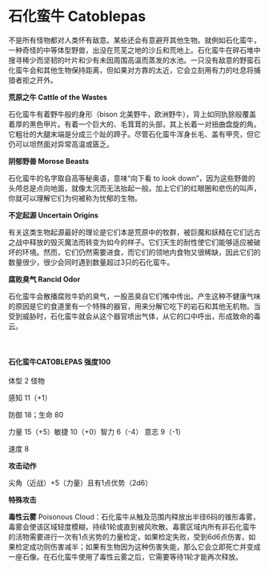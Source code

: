 # 石化蛮牛 Catoblepas

不是所有怪物都对人类怀有敌意。某些还会有意避开其他生物。就例如石化蛮牛，一种奇怪的中等体型野兽，出没在荒芜之地的沙丘和荒地上。石化蛮牛在碎石堆中搜寻稀少而坚韧的叶片和少有未因周围高温而蒸发的水池。一只没有敌意的野蛮石化蛮牛会和其他生物保持距离，但如果对方靠的太近，它会立刻用有力的吐息将捕猎者拒之开外。

**荒原之牛 Cattle of the Wastes**

石化蛮牛有着野牛般的身形（bison
北美野牛，欧洲野牛），背上如同犰狳般覆盖着厚的黑色甲片。有着一个巨大的、毛茸茸的头部，其上长着一对扭曲盘旋的角。它粗壮的大腿末端是分成三个趾的蹄子。尽管石化蛮牛浑身长毛、盖有甲壳，但它仍可以坦然面对异常高温或匮乏。

**阴郁野兽 Morose Beasts**

石化蛮牛的名字取自高等秘奥语，意味“向下看 to look
down”，因为这些野兽的头颅总是点向地面，就像太沉而无法抬起一般。加上它们的红眼圈和悲伤的叫声，你就可以理解它们为何被称为忧郁的生物。

**不定起源 Uncertain Origins**

有关这类生物起源最好的理论是它们本是荒原中的牧群，被巨魔和妖精在它们远古之战中释放的毁灭魔法而转变为如今的样子。它们天生的耐性使它们能够适应被破坏的环境。然而，它们仍然需要进食，而它们的领地内食物又很稀缺，因此它们的数量很少，很少会同时遇到数量超过3只的石化蛮牛。

**腐败臭气 Rancid Odor**

石化蛮牛会散播腐败牛奶的臭气，一股恶臭自它们嘴中传出。产生这种不健康气味的原因是它的食道里有一个特殊的器官，用来分解它吃下的岩石和其他无机物。当受到威胁时，石化蛮牛就会从这个器官喷出气体，从它的口中呼出，形成致命的毒云。

 

#### 石化蛮牛CATOBLEPAS 强度100

体型 2 怪物

感知 11（+1）

防御 18；生命 80

力量 15（+5）敏捷 10（+0）智力 6（-4） 意志 9（-1）

速度 8

**攻击动作**

尖角（近战）+5（力量）且有1点优势（2d6）

**特殊攻击**

**毒性云雾** Poisonous
Cloud：石化蛮牛从触及范围内释放出半径6码的锥形毒雾，毒雾会使该区域轻度模糊，持续1轮或直到被风吹散。毒雾区域内所有非石化蛮牛的活物需要进行一次有1点劣势的力量检定，如果检定失败，受到6d6点伤害，如果检定成功则伤害减半；如果有生物因为这种伤害失能，那么它会立即死亡并变成一座石像。在石化蛮牛使用了毒性云雾之后，它需要等待1轮才能再次释放。
